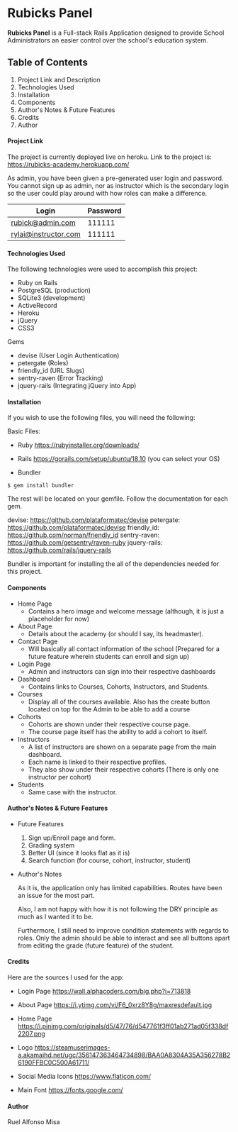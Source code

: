 # Rubicks Panel # 

**Rubicks Panel** is a Full-stack Rails Application designed to provide School Administrators an easier control over the school's education system. 

## Table of Contents ## 

1. Project Link and Description
1. Technologies Used
1. Installation
1. Components 
1. Author's Notes & Future Features
1. Credits
1. Author 

#### Project Link ####

The project is currently deployed live on heroku. Link to the project is: https://rubicks-academy.herokuapp.com/

As admin, you have been given a pre-generated user login and password. You cannot sign up as admin, nor as instructor which is the secondary login so the user could play around with how roles can make a difference. 

Login                 | Password
----------------------|--------------
rubick@admin.com      | 111111
rylai@instructor.com  | 111111


#### Technologies Used ####

The following technologies were used to accomplish this project:

* Ruby on Rails
* PostgreSQL (production)
* SQLite3 (development)
* ActiveRecord
* Heroku
* jQuery
* CSS3

Gems

* devise (User Login Authentication)
* petergate (Roles)
* friendly_id (URL Slugs)
* sentry-raven (Error Tracking)
* jquery-rails (Integrating jQuery into App)

#### Installation ####

If you wish to use the following files, you will need the following:

Basic Files:

* Ruby
https://rubyinstaller.org/downloads/

* Rails
https://gorails.com/setup/ubuntu/18.10 (you can select your OS)


* Bundler
``` {r engine='sh'}
$ gem install bundler
```

The rest will be located on your gemfile. 
Follow the documentation for each gem. 

devise: https://github.com/plataformatec/devise
petergate: https://github.com/plataformatec/devise
friendly_id: https://github.com/norman/friendly_id
sentry-raven: https://github.com/getsentry/raven-ruby
jquery-rails: https://github.com/rails/jquery-rails

Bundler is important for installing the all of the dependencies needed for this project. 

#### Components ####

* Home Page 
  * Contains a hero image and welcome message (although, it is just a placeholder for now)
* About Page
  * Details about the academy (or should I say, its headmaster).
* Contact Page 
  * Will basically all contact information of the school (Prepared for a future feature wherein students can enroll and sign up)
* Login Page 
  * Admin and instructors can sign into their respective dashboards
* Dashboard 
  * Contains links to Courses, Cohorts, Instructors, and Students. 
* Courses
  * Display all of the courses available. Also has the create button located on top for the Admin to be able to add a course 
* Cohorts 
  * Cohorts are shown under their respective course page.
  * The course page itself has the ability to add a cohort to itself. 
* Instructors
  * A list of instructors are shown on a separate page from the main dashboard.
  * Each name is linked to their respective profiles. 
  * They also show under their respective cohorts (There is only one instructor per cohort)
* Students
  * Same case with the instructor. 

#### Author's Notes & Future Features ####

* Future Features
  1. Sign up/Enroll page and form. 
  1. Grading system
  1. Better UI (since it looks flat as it is)
  1. Search function (for course, cohort, instructor, student)

* Author's Notes

  As it is, the application only has limited capabilities. Routes have been an issue for the most part. 

  Also, I am not happy with how it is not following the DRY principle as much as I wanted it to be.

  Furthermore, I still need to improve condition statements with regards to roles. Only the admin should be able to interact and see all buttons apart from editing the grade (future feature) of the student.

#### Credits ####

Here are the sources I used for the app:

* Login Page
https://wall.alphacoders.com/big.php?i=713818

* About Page
https://i.ytimg.com/vi/F6_0xrz8Y8g/maxresdefault.jpg

* Home Page
https://i.pinimg.com/originals/d5/47/76/d547761f3ff01ab271ad05f338df2207.png

* Logo
https://steamuserimages-a.akamaihd.net/ugc/356147363464734898/BAA0A8304A35A356278B26190FFBC0C500A61711/

* Social Media Icons
https://www.flaticon.com/

* Main Font
https://fonts.google.com/


#### Author ####

Ruel Alfonso Misa
